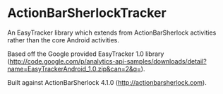 ActionBarSherlockTracker
========================

An EasyTracker library which extends from ActionBarSherlock activities rather than the core Android activities.  

Based off the Google provided EasyTracker 1.0 library (http://code.google.com/p/analytics-api-samples/downloads/detail?name=EasyTrackerAndroid_1.0.zip&can=2&q=).

Built against ActionBarSherlock 4.1.0 (http://actionbarsherlock.com).
